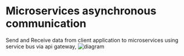 # Microservices asynchronous communication
Send and Receive data from client application to microservices using service bus via api gateway,
![diagram](https://github.com/shuvo009/microservices-asynchronous-communication/blob/main/diagram%20.png)
